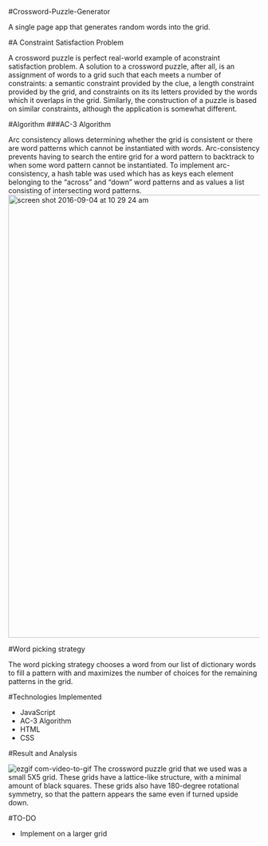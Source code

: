 #Crossword-Puzzle-Generator

A single page app that generates random words into the grid.

#A Constraint Satisfaction Problem

A crossword puzzle is perfect real-world example of aconstraint satisfaction problem. A solution to a crossword puzzle, after all, is an assignment of words to a grid such that each meets a number of constraints: a semantic constraint provided by the clue, a length constraint provided by the grid, and constraints on its its letters provided by the words which it overlaps in the grid. Similarly, the construction of a puzzle is based on similar constraints, although the application is somewhat different. 


#Algorithm
###AC-3 Algorithm 

Arc consistency allows determining whether the grid is consistent or there are word patterns which cannot be instantiated with words. Arc-consistency prevents having to search the entire grid for a word pattern to backtrack to when some word
pattern cannot be instantiated. To implement arc-consistency, a hash table was used which has as keys each element belonging to the “across” and “down” word patterns and as values a list consisting of intersecting word patterns.
<img width="888" alt="screen shot 2016-09-04 at 10 29 24 am" src="https://cloud.githubusercontent.com/assets/16325330/18232703/83a0f1e6-728a-11e6-8b54-363664c569c2.png">

#Word picking strategy

The word picking strategy chooses a word from our list of dictionary words to fill a pattern with and maximizes the number of choices for the remaining patterns in the grid. 

#Technologies Implemented

* JavaScript
* AC-3 Algorithm
* HTML
* CSS

#Result and Analysis

![ezgif com-video-to-gif](https://cloud.githubusercontent.com/assets/16325330/18232659/74d9ec0e-7289-11e6-86fd-db322874d493.gif)
The crossword puzzle grid that we used was a small 5X5 grid. These grids have a lattice-like structure, with a minimal amount of black squares. These grids also have 180-degree rotational symmetry, so that the pattern appears the same even if turned upside down.

#TO-DO

* Implement on a larger grid
